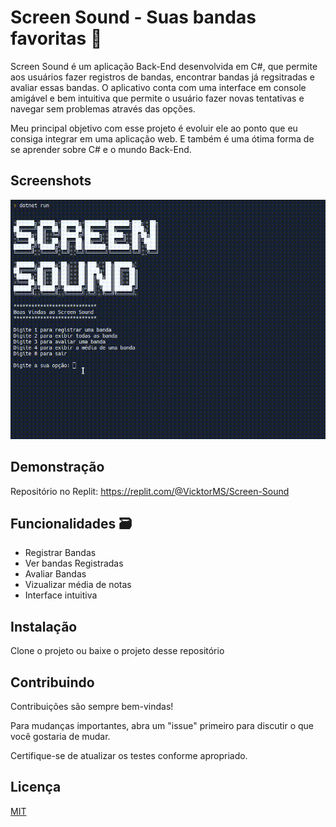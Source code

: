 
# Screen Sound - Suas bandas favoritas 🎹

Screen Sound é um aplicação Back-End desenvolvida em C#, que permite aos usuários fazer registros de bandas, encontrar bandas já regsitradas e avaliar essas bandas. O aplicativo conta com uma interface em console amigável e bem intuitiva que permite o usuário fazer novas tentativas e navegar sem problemas através das opções. 

Meu principal objetivo com esse projeto é evoluir ele ao ponto que eu consiga integrar em uma aplicação web. E também é uma ótima forma de se aprender sobre C# e o mundo Back-End.

## Screenshots

![App Screenshot](/preview/screen-sound-preview.gif)


## Demonstração

Repositório no Replit: https://replit.com/@VicktorMS/Screen-Sound





## Funcionalidades 🗃️

- Registrar Bandas
- Ver bandas Registradas
- Avaliar Bandas
- Vizualizar média de notas
- Interface intuitiva



## Instalação
Clone o projeto ou baixe o projeto desse repositório

## Contribuindo

Contribuições são sempre bem-vindas!

Para mudanças importantes, abra um "issue" primeiro para discutir o que você gostaria de mudar.

Certifique-se de atualizar os testes conforme apropriado.

## Licença

[MIT](https://choosealicense.com/licenses/mit/)

